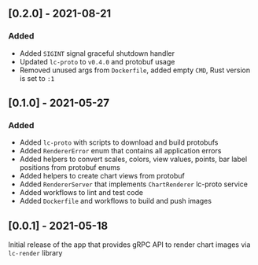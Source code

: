 ## [0.2.0] - 2021-08-21

### Added

* Added `SIGINT` signal graceful shutdown handler
* Updated `lc-proto` to `v0.4.0` and protobuf usage
* Removed unused args from `Dockerfile`, added empty `CMD`, Rust version is set to `:1`

## [0.1.0] - 2021-05-27

### Added

* Added `lc-proto` with scripts to download and build protobufs
* Added `RendererError` enum that contains all application errors
* Added helpers to convert scales, colors, view values, points, bar label positions from protobuf enums
* Added helpers to create chart views from protobuf
* Added `RendererServer` that implements `ChartRenderer` lc-proto service
* Added workflows to lint and test code
* Added `Dockerfile` and workflows to build and push images

## [0.0.1] - 2021-05-18

Initial release of the app that provides gRPC API to render chart images via `lc-render` library
